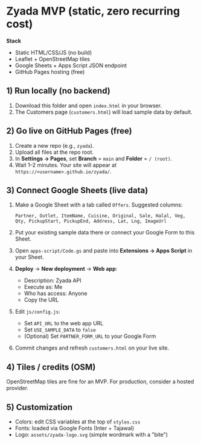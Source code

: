 # Zyada MVP (static, zero recurring cost)

**Stack**
- Static HTML/CSS/JS (no build)
- Leaflet + OpenStreetMap tiles
- Google Sheets + Apps Script JSON endpoint
- GitHub Pages hosting (free)

## 1) Run locally (no backend)
1. Download this folder and open `index.html` in your browser.
2. The Customers page (`customers.html`) will load sample data by default.

## 2) Go live on GitHub Pages (free)
1. Create a new repo (e.g., `zyada`).
2. Upload all files at the repo root.
3. In **Settings → Pages**, set **Branch** = `main` and **Folder** = `/ (root)`.
4. Wait 1–2 minutes. Your site will appear at `https://<username>.github.io/zyada/`.

## 3) Connect Google Sheets (live data)
1. Make a Google Sheet with a tab called `Offers`. Suggested columns:

   ```
   Partner, Outlet, ItemName, Cuisine, Original, Sale, Halal, Veg, Qty, PickupStart, PickupEnd, Address, Lat, Lng, ImageUrl
   ```

2. Put your existing sample data there or connect your Google Form to this Sheet.

3. Open `apps-script/Code.gs` and paste into **Extensions → Apps Script** in your Sheet.

4. **Deploy** → **New deployment** → **Web app**:
   - Description: Zyada API
   - Execute as: Me
   - Who has access: Anyone
   - Copy the URL

5. Edit `js/config.js`:
   - Set `API_URL` to the web app URL
   - Set `USE_SAMPLE_DATA` to `false`
   - (Optional) Set `PARTNER_FORM_URL` to your Google Form

6. Commit changes and refresh `customers.html` on your live site.

## 4) Tiles / credits (OSM)
OpenStreetMap tiles are fine for an MVP. For production, consider a hosted provider.

## 5) Customization
- Colors: edit CSS variables at the top of `styles.css`
- Fonts: loaded via Google Fonts (Inter + Tajawal)
- Logo: `assets/zyada-logo.svg` (simple wordmark with a "bite")
